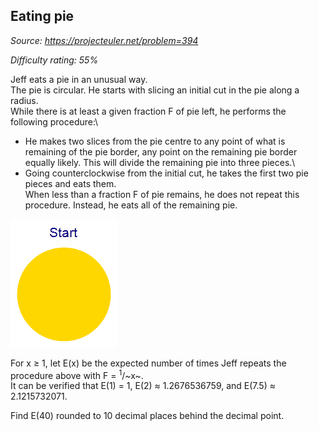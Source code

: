 Eating pie
----------

*Source: https://projecteuler.net/problem=394*


*Difficulty rating: 55%*

Jeff eats a pie in an unusual way.\
 The pie is circular. He starts with slicing an initial cut in the pie
along a radius.\
 While there is at least a given fraction F of pie left, he performs the
following procedure:\
 - He makes two slices from the pie centre to any point of what is
remaining of the pie border, any point on the remaining pie border
equally likely. This will divide the remaining pie into three pieces.\
 - Going counterclockwise from the initial cut, he takes the first two
pie pieces and eats them.\
 When less than a fraction F of pie remains, he does not repeat this
procedure. Instead, he eats all of the remaining pie.

![p394\_eatpie.gif](img/p394_eatpie.gif)

For x ≥ 1, let E(x) be the expected number of times Jeff repeats the
procedure above with F = <sup>1</sup>/~x~.\
 It can be verified that E(1) = 1, E(2) ≈ 1.2676536759, and E(7.5) ≈
2.1215732071.

Find E(40) rounded to 10 decimal places behind the decimal point.
